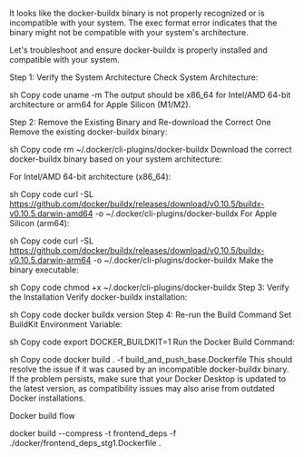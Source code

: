 It looks like the docker-buildx binary is not properly recognized or is incompatible with your system. The exec format error indicates that the binary might not be compatible with your system's architecture.

Let's troubleshoot and ensure docker-buildx is properly installed and compatible with your system.

Step 1: Verify the System Architecture
Check System Architecture:

sh
Copy code
uname -m
The output should be x86_64 for Intel/AMD 64-bit architecture or arm64 for Apple Silicon (M1/M2).

Step 2: Remove the Existing Binary and Re-download the Correct One
Remove the existing docker-buildx binary:

sh
Copy code
rm ~/.docker/cli-plugins/docker-buildx
Download the correct docker-buildx binary based on your system architecture:

For Intel/AMD 64-bit architecture (x86_64):

sh
Copy code
curl -SL https://github.com/docker/buildx/releases/download/v0.10.5/buildx-v0.10.5.darwin-amd64 -o ~/.docker/cli-plugins/docker-buildx
For Apple Silicon (arm64):

sh
Copy code
curl -SL https://github.com/docker/buildx/releases/download/v0.10.5/buildx-v0.10.5.darwin-arm64 -o ~/.docker/cli-plugins/docker-buildx
Make the binary executable:

sh
Copy code
chmod +x ~/.docker/cli-plugins/docker-buildx
Step 3: Verify the Installation
Verify docker-buildx installation:

sh
Copy code
docker buildx version
Step 4: Re-run the Build Command
Set BuildKit Environment Variable:

sh
Copy code
export DOCKER_BUILDKIT=1
Run the Docker Build Command:

sh
Copy code
docker build . -f build_and_push_base.Dockerfile
This should resolve the issue if it was caused by an incompatible docker-buildx binary. If the problem persists, make sure that your Docker Desktop is updated to the latest version, as compatibility issues may also arise from outdated Docker installations.






Docker build flow


 docker build --compress -t frontend_deps -f ./docker/frontend_deps_stg1.Dockerfile .
